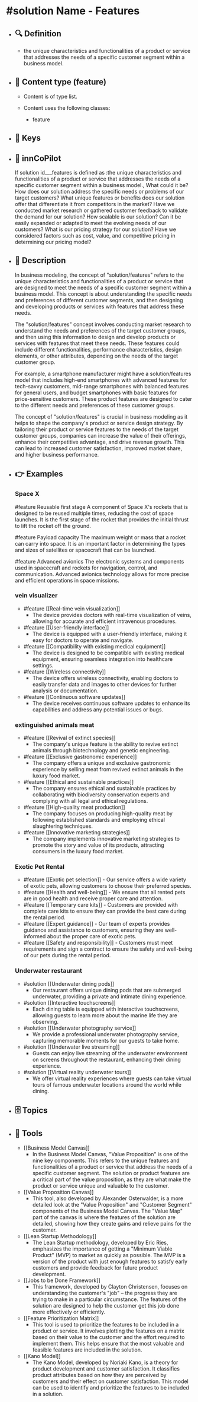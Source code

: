 # #solution Name - Features
- ## 🔍 Definition
  - the unique characteristics and functionalities of a product or service that addresses the needs of a specific customer segment within a business model.
- ## 📰 Content type (feature)
  - Content is of type list.
  
  - Content uses the following classes:
    - feature

- ## 🔑 Keys
  
- ## 🤖 innCoPilot
  If solution id___features is defined as :the unique characteristics and functionalities of a product or service that addresses the needs of a specific customer segment within a business model., What could it be?How does our solution address the specific needs or problems of our target customers?
  What unique features or benefits does our solution offer that differentiate it from competitors in the market?
  Have we conducted market research or gathered customer feedback to validate the demand for our solution?
  How scalable is our solution? Can it be easily expanded or adapted to meet the evolving needs of our customers?
  What is our pricing strategy for our solution? Have we considered factors such as cost, value, and competitive pricing in determining our pricing model?
- ## 📖 Description
  In business modeling, the concept of "solution/features" refers to the unique characteristics and functionalities of a product or service that are designed to meet the needs of a specific customer segment within a business model. This concept is about understanding the specific needs and preferences of different customer segments, and then designing and developing products or services with features that address these needs.
  
  The "solution/features" concept involves conducting market research to understand the needs and preferences of the target customer groups, and then using this information to design and develop products or services with features that meet these needs. These features could include different functionalities, performance characteristics, design elements, or other attributes, depending on the needs of the target customer group.
  
  For example, a smartphone manufacturer might have a solution/features model that includes high-end smartphones with advanced features for tech-savvy customers, mid-range smartphones with balanced features for general users, and budget smartphones with basic features for price-sensitive customers. These product features are designed to cater to the different needs and preferences of these customer groups.
  
  The concept of "solution/features" is crucial in business modeling as it helps to shape the company's product or service design strategy. By tailoring their product or service features to the needs of the target customer groups, companies can increase the value of their offerings, enhance their competitive advantage, and drive revenue growth. This can lead to increased customer satisfaction, improved market share, and higher business performance.
- ## 👉 Examples
  ### Space X
  #feature Reusable first stage
  A component of Space X's rockets that is designed to be reused multiple times, reducing the cost of space launches. It is the first stage of the rocket that provides the initial thrust to lift the rocket off the ground.
  
  #feature Payload capacity
  The maximum weight or mass that a rocket can carry into space. It is an important factor in determining the types and sizes of satellites or spacecraft that can be launched.
  
  #feature Advanced avionics
  The electronic systems and components used in spacecraft and rockets for navigation, control, and communication. Advanced avionics technology allows for more precise and efficient operations in space missions.
  ### vein visualizer
  - #feature [[Real-time vein visualization]]
  	- The device provides doctors with real-time visualization of veins, allowing for accurate and efficient intravenous procedures.
  - #feature [[User-friendly interface]]
  	- The device is equipped with a user-friendly interface, making it easy for doctors to operate and navigate.
  - #feature [[Compatibility with existing medical equipment]]
  	- The device is designed to be compatible with existing medical equipment, ensuring seamless integration into healthcare settings.
  - #feature [[Wireless connectivity]]
  	- The device offers wireless connectivity, enabling doctors to easily transfer data and images to other devices for further analysis or documentation.
  - #feature [[Continuous software updates]]
  	- The device receives continuous software updates to enhance its capabilities and address any potential issues or bugs.
  ### extinguished animals meat
  - #feature [[Revival of extinct species]]
  	- The company's unique feature is the ability to revive extinct animals through biotechnology and genetic engineering.
  - #feature [[Exclusive gastronomic experience]]
  	- The company offers a unique and exclusive gastronomic experience by selling meat from revived extinct animals in the luxury food market.
  - #feature [[Ethical and sustainable practices]]
  	- The company ensures ethical and sustainable practices by collaborating with biodiversity conservation experts and complying with all legal and ethical regulations.
  - #feature [[High-quality meat production]]
  	- The company focuses on producing high-quality meat by following established standards and employing ethical slaughtering techniques.
  - #feature [[Innovative marketing strategies]]
  	- The company implements innovative marketing strategies to promote the story and value of its products, attracting consumers in the luxury food market.
  ### Exotic Pet Rental
  - #feature [[Exotic pet selection]]
          - Our service offers a wide variety of exotic pets, allowing customers to choose their preferred species.
  - #feature [[Health and well-being]]
          - We ensure that all rented pets are in good health and receive proper care and attention.
  - #feature [[Temporary care kits]]
          - Customers are provided with complete care kits to ensure they can provide the best care during the rental period.
  - #feature [[Expert guidance]]
          - Our team of experts provides guidance and assistance to customers, ensuring they are well-informed about the proper care of exotic pets.
  - #feature [[Safety and responsibility]]
          - Customers must meet requirements and sign a contract to ensure the safety and well-being of our pets during the rental period.
  ### Underwater restaurant
  - #solution [[Underwater dining pods]]
  	- Our restaurant offers unique dining pods that are submerged underwater, providing a private and intimate dining experience.
  - #solution [[Interactive touchscreens]]
  	- Each dining table is equipped with interactive touchscreens, allowing guests to learn more about the marine life they are observing.
  - #solution [[Underwater photography service]]
  	- We provide a professional underwater photography service, capturing memorable moments for our guests to take home.
  - #solution [[Underwater live streaming]]
  	- Guests can enjoy live streaming of the underwater environment on screens throughout the restaurant, enhancing their dining experience.
  - #solution [[Virtual reality underwater tours]]
  	- We offer virtual reality experiences where guests can take virtual tours of famous underwater locations around the world while dining.
- ## 🗄️ Topics
  
- ## 🧰 Tools
  - [[Business Model Canvas]]
    - In the Business Model Canvas, "Value Proposition" is one of the nine key components. This refers to the unique features and functionalities of a product or service that address the needs of a specific customer segment. The solution or product features are a critical part of the value proposition, as they are what make the product or service unique and valuable to the customer.
  - [[Value Proposition Canvas]]
    - This tool, also developed by Alexander Osterwalder, is a more detailed look at the "Value Proposition" and "Customer Segment" components of the Business Model Canvas. The "Value Map" part of the canvas is where the features of the solution are detailed, showing how they create gains and relieve pains for the customer.
  - [[Lean Startup Methodology]]
    - The Lean Startup methodology, developed by Eric Ries, emphasizes the importance of getting a "Minimum Viable Product" (MVP) to market as quickly as possible. The MVP is a version of the product with just enough features to satisfy early customers and provide feedback for future product development.
  - [[Jobs to be Done Framework]]
    - This framework, developed by Clayton Christensen, focuses on understanding the customer's "job" – the progress they are trying to make in a particular circumstance. The features of the solution are designed to help the customer get this job done more effectively or efficiently.
  - [[Feature Prioritization Matrix]]
    - This tool is used to prioritize the features to be included in a product or service. It involves plotting the features on a matrix based on their value to the customer and the effort required to implement them. This helps ensure that the most valuable and feasible features are included in the solution.
  - [[Kano Model]]
    - The Kano Model, developed by Noriaki Kano, is a theory for product development and customer satisfaction. It classifies product attributes based on how they are perceived by customers and their effect on customer satisfaction. This model can be used to identify and prioritize the features to be included in a solution.

